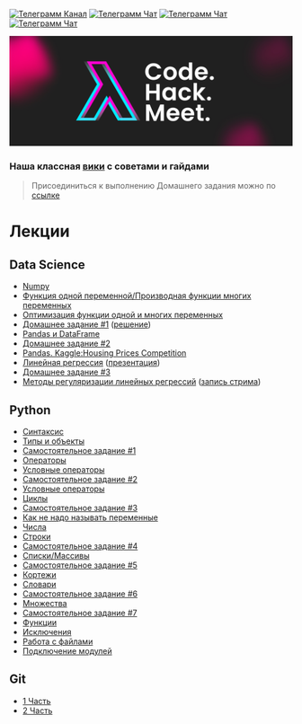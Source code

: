[![Телеграмм Канал](https://img.shields.io/badge/Join-Telegram%20Channel-0088cc)](https://t.me/lambdamai)
[![Телеграмм Чат](https://img.shields.io/badge/Join-Telegram%20Chat-0088cc)](https://t.me/joinchat/01_ttlSQj3hjZTg6)
[![Телеграмм Чат](https://img.shields.io/badge/Subscribe-YouTube-FF0000)](https://www.youtube.com/channel/UC8fGhHpoUm-1ZWITOM98N9A)
[![Телеграмм Чат](https://img.shields.io/badge/Follow-Twitch-6441a5)](https://www.twitch.tv/lambdamai)

![Телеграмм Чат](./img/cover.jpg)

### Наша классная [вики](https://github.com/lambdamai/datascience/wiki) с советами и гайдами

> Присоединиться к выполнению Домашнего задания можно по [ссылке](https://classroom.github.com/a/zU9liXqD)

# Лекции

## Data Science

- [Numpy](ds/NumPy.ipynb)
- [Функция одной переменной/Производная функции многих переменных](ds/Derivative.ipynb)
- [Оптимизация функции одной и многих переменных](ds/Optimization.ipynb)
- [Домашнее задание #1](ds/Homework_1.ipynb) ([решение](ds/Homework_1_solution.ipynb))
- [Pandas и DataFrame](ds/Pandas_1.ipynb)
- [Домашнее задание #2](ds/Homework_2.ipynb)
- [Pandas. Kaggle:Housing Prices Competition](ds/pandas_2.ipynb)
- [Линейная регрессия](ds/linreg.ipynb) ([презентация](ds/linear_regression.pdf))
- [Домашнее задание #3](ds/homework_3.ipynb)
- [Методы регуляризации линейных регрессий](ds/regularization.ipynb) ([запись стрима](https://www.youtube.com/watch?v=rrGLCDJD3VM))

## Python

- [Синтаксис](python/syntax.ipynb)
- [Типы и объекты](python/type_and_objects.ipynb)
- [Самостоятельное задание #1](python/1_task.ipynb)
- [Операторы](python/operators.ipynb)
- [Условные операторы](python/сonditional_operators.ipynb)
- [Самостоятельное задание #2](python/2_task.ipynb)
- [Условные операторы](python/сonditional_operators.ipynb)
- [Циклы](python/loop.ipynb)
- [Самостоятельное задание #3](python/3_task.ipynb)
- [Как не надо называть переменные](python/var_name.ipynb)
- [Числа](python/number.ipynb)
- [Строки](python/strings.ipynb)
- [Самостоятельное задание #4](python/4_task.ipynb)
- [Списки/Массивы](python/list.ipynb)
- [Самостоятельное задание #5](python/5_task.ipynb)
- [Кортежи](python/tuple.ipynb)
- [Словари](python/dict.ipynb)
- [Самостоятельное задание #6](python/6_task.ipynb)
- [Множества](python/set.ipynb)
- [Самостоятельное задание #7](python/7_task.ipynb)
- [Функции](python/function.ipynb)
- [Исключения](python/exeption.ipynb)
- [Работа с файлами](python/work_with_files.ipynb)
- [Подключение модулей](python/library.ipynb)

## Git

- [1 Часть](git/lecture_1/README.md)
- [2 Часть](git/lecture_2/README.md)





